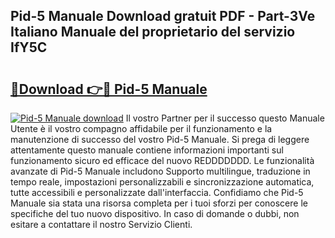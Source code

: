 ## Pid-5 Manuale Download gratuit PDF - Part-3Ve Italiano Manuale del proprietario del servizio IfY5C

# <h2><a href="http://dfgwqq.blite.top/?on=Pid-5+Manuale">🔗Download 👉🔴 Pid-5 Manuale</a></h2>

[![Pid-5 Manuale download](https://i.imgur.com/lujVjoI.png)](http://dfgwqq.blite.top/?on=Pid-5+Manuale)
Il vostro Partner per il successo questo Manuale Utente è il vostro compagno affidabile per il funzionamento e la manutenzione di successo del vostro Pid-5 Manuale. Si prega di leggere attentamente questo manuale contiene informazioni importanti sul funzionamento sicuro ed efficace del nuovo REDDDDDDD. Le funzionalità avanzate di Pid-5 Manuale includono Supporto multilingue, traduzione in tempo reale, impostazioni personalizzabili e sincronizzazione automatica, tutte accessibili e personalizzate dall'interfaccia. Confidiamo che Pid-5 Manuale sia stata una risorsa completa per i tuoi sforzi per conoscere le specifiche del tuo nuovo dispositivo. In caso di domande o dubbi, non esitare a contattare il nostro Servizio Clienti.
